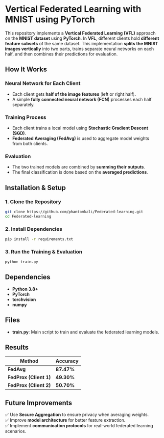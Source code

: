 # **Vertical Federated Learning with MNIST using PyTorch**  

This repository implements a **Vertical Federated Learning (VFL)** approach on the **MNIST dataset** using **PyTorch**. In **VFL**, different clients hold **different feature subsets** of the same dataset. This implementation **splits the MNIST images vertically** into two parts, trains separate neural networks on each half, and then combines their predictions for evaluation.  

## **How It Works**  

### **Neural Network for Each Client**  
- Each client gets **half of the image features** (left or right half).  
- A simple **fully connected neural network (FCN)** processes each half separately.  

### **Training Process**  
- Each client trains a local model using **Stochastic Gradient Descent (SGD)**.  
- **Federated Averaging (FedAvg)** is used to aggregate model weights from both clients.  

### **Evaluation**  
- The two trained models are combined by **summing their outputs**.  
- The final classification is done based on the **averaged predictions**.  

## **Installation & Setup**  

### **1. Clone the Repository**  
```bash
git clone https://github.com/phantomkali/Federated-learning.git
cd Federated-learning
```  

### **2. Install Dependencies**  
```bash
pip install -r requirements.txt
```  

### **3. Run the Training & Evaluation**  
```bash
python train.py
```  

## **Dependencies**  
- **Python 3.8+**  
- **PyTorch**  
- **torchvision**  
- **numpy**  

## **Files**  
- **train.py**: Main script to train and evaluate the federated learning models.  

## **Results**  

| Method  | Accuracy |
|---------|----------|
| **FedAvg** | **87.47%** |
| **FedProx (Client 1)** | **49.30%** |
| **FedProx (Client 2)** | **50.70%** |

## **Future Improvements**  
✅ Use **Secure Aggregation** to ensure privacy when averaging weights.  
✅ Improve **model architecture** for better feature extraction.  
✅ Implement **communication protocols** for real-world federated learning scenarios.  
